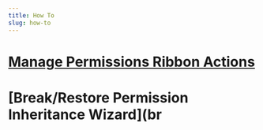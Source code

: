 ```yaml
---
title: How To
slug: how-to
---
```


# [Manage Permissions Ribbon Actions](manage-permissions-ribbon-actions.md)
# [Break/Restore Permission Inheritance Wizard](br